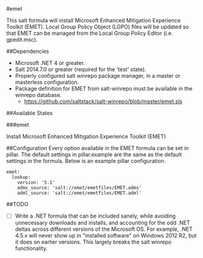 #emet

This salt formula will install Microsoft Enhanced Mitigation Experience Toolkit
(EMET). Local Group Policy Object (LGPO) files will be updated so that EMET can
be managed from the Local Group Policy Editor (i.e. gpedit.msc).

##Dependencies
  - Microsoft .NET 4 or greater.
  - Salt 2014.7.0 or greater (required for the 'test' state).
  - Properly configured salt winrepo package manager, in a master or 
    masterless configuration.
  - Package definition for EMET from salt-winrepo must be available in the 
    winrepo database.
    - https://github.com/saltstack/salt-winrepo/blob/master/emet.sls

##Available States

###emet

Install Microsoft Enhanced Mitigation Experience Toolkit (EMET)

##Configuration
Every option available in the EMET formula can be set in pillar. The default
settings in pillar.example are the same as the default settings in the formula.
Below is an example pillar configuration.

    emet:
      lookup:
        version: '5.1'
        admx_source: 'salt://emet/emetfiles/EMET.admx'
        adml_source: 'salt://emet/emetfiles/EMET.adml'

##TODO
 - [ ] Write a .NET formula that can be included sanely, while avoiding 
       unnecessary downloads and installs, and accounting for the odd .NET 
       deltas across different versions of the Microsoft OS. For example, .NET 
       4.5.x will never show up in "installed software" on Windows 2012 R2, but
       it does on earlier versions. This largely breaks the salt winrepo 
       functionality.
